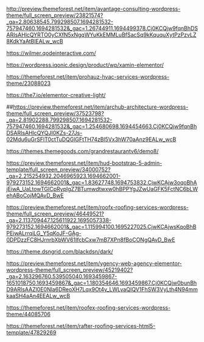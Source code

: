 <!-- Starter -->
<!-- Avantage -->
http://preview.themeforest.net/item/avantage-consulting-wordpress-theme/full_screen_preview/23821574?_ga=2.80638545.799298507.1694281532-757947460.1694281532&_gac=1.26744911.1694499378.Cj0KCQjw9fqnBhDSARIsAHlcQYRTO0yCXfN5xNgqWYuKkEMMLuBfSacSq9kKququXytPzPzvLZ8KdkYaAtBlEALw_wcB

<!-- Wilmer - template 3 -->
https://wilmer.qodeinteractive.com/


<!-- Xamin -->
https://wordpress.iqonic.design/product/wp/xamin-elementor/

<!-- ProHauz -->
https://themeforest.net/item/prohauz-hvac-services-wordpress-theme/23088023


<!-- the7 used for own website -->
https://the7.io/elementor-creative-light/

 
<!--  -->

##https://preview.themeforest.net/item/archub-architecture-wordpress-theme/full_screen_preview/37523798?_ga=2.81902288.799298507.1694281532-757947460.1694281532&_gac=1.254680698.1694454663.Cj0KCQjw9fqnBhDSARIsAHlcQYQJI0KZs-27Js-02Mdu6uGrSFlT0ctTuDQGlGFtTH74zBl5Vx3hW70aAnz9EALw_wcB







https://themes.themegoods.com/grandrestaurantv6/demo8/

https://preview.themeforest.net/item/hud-bootstrap-5-admin-template/full_screen_preview/34000752?_ga=2.215254932.2046965923.1694662001-979273152.1694662001&_gac=1.83627748.1694753832.CjwKCAjw3oqoBhAjEiwA_UaLtowTGICpRypIgZ7BTumwdtwxw0hBPPYgJZwUaGFK5FctNC6bLWehABoCojMQAvD_BwE


https://preview.themeforest.net/item/roofx-roofing-services-wordpress-theme/full_screen_preview/46449521?_ga=2.113709447.125611922.1695057338-979273152.1694662001&_gac=1.115994100.1695227025.CjwKCAjwsKqoBhBPEiwALrrqiLG_Y5qKoJF-GAg-0DPDzzFC8HJrnrbXbWV61IfcbCxw7mB7XPn8fBoCONgQAvD_BwE





https://theme.dsngrid.com/blackdsn/dark/

https://preview.themeforest.net/item/ygency-web-agency-elementor-wordpress-theme/full_screen_preview/45219402?_ga=2.163296760.539505040.1693459867-1651018750.1693459867&_gac=1.180354646.1693459867.Cj0KCQjw0bunBhD9ARIsAAZl0E0Nla6DReoXH7Lqx9Ot4y_LWLyaQIQV1FhSW3VyLth4N94mmkaaSH4aAn4EEALw_wcB

https://themeforest.net/item/roofex-roofing-services-wordpress-theme/44085706

https://themeforest.net/item/rafter-roofing-services-html5-template/47829269

